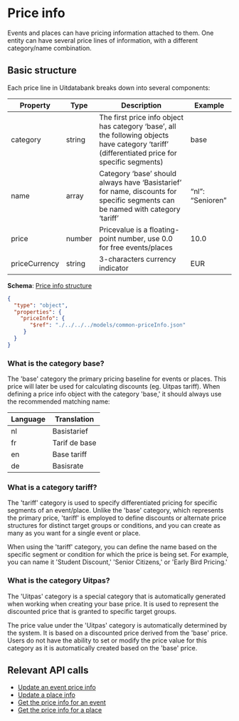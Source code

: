 # Price info
Events and places can have pricing information attached to them.
One entity can have several price lines of information, with a different category/name combination.

## Basic structure</h2>
Each price line in Uitdatabank breaks down into several components:

| Property      | Type   | Description                                                                                                                                    | Example          |
|---------------|--------|------------------------------------------------------------------------------------------------------------------------------------------------|------------------|
| category      | string | The first price info object has category ‘base’, all the following objects have category ‘tariff’ (differentiated price for specific segments) | base             |
| name          | array  | Category ‘base’ should always have ‘Basistarief’ for name, discounts for specific segments can be named with category ‘tariff’                 | “nl”: “Senioren” |
| price         | number | Pricevalue is a floating-point number, use 0.0 for free events/places                                                                          | 10.0             |
| priceCurrency | string | 3-characters currency indicator                                                                                                                | EUR              |

**Schema**: [Price info structure](./../../../models/common-priceInfo.json)

```json json_schema
{
  "type": "object",
  "properties": {
    "priceInfo": {
       "$ref": "./../../../models/common-priceInfo.json"
     }
  }
}
```

### What is the category base?
The 'base' category the primary pricing baseline for events or places. This price will later be used for calculating discounts (eg. Uitpas tariff).
When defining a price info object with the category 'base,' it should always use the recommended matching name:

| Language | Translation   |
|----------|---------------|
| nl       | Basistarief   |
| fr       | Tarif de base |
| en       | Base tariff   |
| de       | Basisrate     |

### What is a category tariff?
The 'tariff' category is used to specify differentiated pricing for specific segments of an event/place. Unlike the 'base' category, which represents the primary price, 'tariff' is employed to define discounts or alternate price structures for distinct target groups or conditions, and you can create as many as you want for a single event or place.

When using the 'tariff' category, you can define the name based on the specific segment or condition for which the price is being set. For example, you can name it 'Student Discount,' 'Senior Citizens,' or 'Early Bird Pricing.'

### What is the category Uitpas?
The 'Uitpas' category is a special category that is automatically generated when working when creating your base price. It is used to represent the discounted price that is granted to specific target groups.

The price value under the 'Uitpas' category is automatically determined by the system. It is based on a discounted price derived from the 'base' price. Users do not have the ability to set or modify the price value for this category as it is automatically created based on the 'base' price.

## Relevant API calls
* [Update an event price info](./../../../models/event-priceInfo.json)
* [Update a place info](./../../../models/place-priceInfo.json)
* [Get the price info for an event](./../../../models/event.json)
* [Get the price info for a place](./../../../models/place.json)
